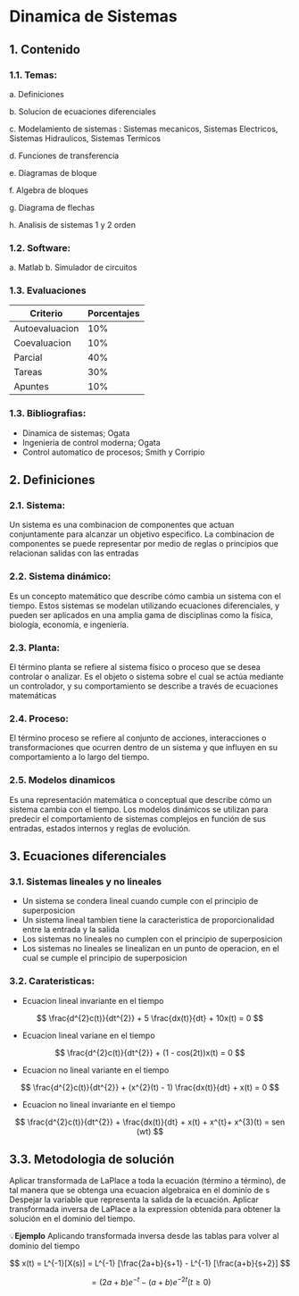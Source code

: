 # Dinamica de Sistemas

## 1. Contenido

### 1.1. Temas:

a. Definiciones

b. Solucion de ecuaciones diferenciales

c. Modelamiento de sistemas : Sistemas mecanicos, Sistemas Electricos, Sistemas Hidraulicos, Sistemas Termicos

d. Funciones de transferencia

e. Diagramas de bloque

f. Algebra de bloques

g. Diagrama de flechas

h. Analisis de sistemas 1 y 2 orden

### 1.2. Software:
a. Matlab
b. Simulador de circuitos

### 1.3. Evaluaciones
| **Criterio**   | **Porcentajes** |
|--------------- |-----------------|
| Autoevaluacion |       10%       |
| Coevaluacion   |       10%       |
| Parcial        |       40%       |
| Tareas         |       30%       |
| Apuntes        |       10%       |

### 1.3. Bibliografias:
- Dinamica de sistemas; Ogata
- Ingenieria de control moderna; Ogata
- Control automatico de procesos; Smith y Corripio

## 2. Definiciones

### 2.1. Sistema:
Un sistema es una combinacion de componentes que actuan conjuntamente para alcanzar un objetivo especifico. La combinacion de componentes se puede representar por medio de reglas o principios que relacionan salidas con las entradas

### 2.2. Sistema dinámico:
Es un concepto matemático que describe cómo cambia un sistema con el tiempo. Estos sistemas se modelan utilizando ecuaciones diferenciales,  y pueden ser aplicados en una amplia gama de disciplinas como la física, biología, economía, e ingeniería.

### 2.3. Planta:
El término planta se refiere al sistema físico o proceso que se desea controlar o analizar. Es el objeto o sistema sobre el cual se actúa mediante un controlador, y su comportamiento se describe a través de ecuaciones matemáticas

### 2.4. Proceso:
El término proceso se refiere al conjunto de acciones, interacciones o transformaciones que ocurren dentro de un sistema y que influyen en su comportamiento a lo largo del tiempo.

### 2.5. Modelos dinamicos
Es una representación matemática o conceptual que describe cómo un sistema cambia con el tiempo. Los modelos dinámicos se utilizan para predecir el comportamiento de sistemas complejos en función de sus entradas, estados internos y reglas de evolución.

## 3. Ecuaciones diferenciales
### 3.1. Sistemas lineales y no lineales
- Un sistema se condera lineal cuando cumple con el principio de superposicion
- Un sistema lineal tambien tiene la caracteristica de proporcionalidad entre la entrada y la salida
- Los sistemas no lineales no cumplen con el principio de superposicion
- Los sistemas no lineales se linealizan en un punto de operacion, en el cual se cumple el principio de superposicion

### 3.2. Carateristicas:

- Ecuacion lineal invariante en el tiempo

$$ \frac{d^{2}c(t)}{dt^{2}} + 5 \frac{dx(t)}{dt} + 10x(t) = 0 $$

- Ecuacion lineal variane en el tiempo

$$ \frac{d^{2}c(t)}{dt^{2}} + (1 - cos(2t))x(t) = 0 $$

- Ecuacion no lineal variante en el tiempo

$$ \frac{d^{2}c(t)}{dt^{2}} + (x^{2}(t) - 1) \frac{dx(t)}{dt} + x(t) = 0 $$

- Ecuacion no lineal invariante en el tiempo

$$ \frac{d^{2}c(t)}{dt^{2}} + \frac{dx(t)}{dt} + x(t) + x^{t}+ x^{3}(t) = sen (wt) $$

## 3.3. Metodologia de solución

Aplicar transformada de LaPlace a toda la ecuación (término a término), de tal manera que se obtenga una ecuacion algebraica en el dominio de s
Despejar la variable que representa la salida de la ecuación.
Aplicar transformada inversa de LaPlace a la expression obtenida para obtener la solución en el dominio del tiempo.

💡**Ejemplo**
Aplicando transformada inversa desde las tablas para volver al dominio del tiempo

$$ x(t) = L^{-1}[X(s)] = L^{-1} [\frac{2a+b}{s+1} - L^{-1} [\frac{a+b}{s+2}] $$

$$ = (2a + b)e^{-t} - (a + b)e^{-2t}  (t \geq 0) $$

